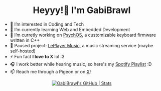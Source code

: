<h1 align="center">
    Heyyy!👋 I'm GabiBrawl
</h1>

- 👀 I’m interested in Coding and Tech
- 🌱 I’m currently learning Web and Embedded Development
- 💞️ I’m curretly working on [PsychOS](https://github.com/PsychoDuckTech/PsychOS), a customizable keyboard firmware written in C++
- 🖤 Paused project: [LePlayer Music](https://github.com/LePlayer-music), a music streaming service (maybe self-hosted)
- ⚡ Fun fact **I love to X** lol :3
- 🎧 I work better while hearing music, so here's my [Spotify Playlist](https://open.spotify.com/playlist/29FRF3n8TgRjY5Y2lGGFwV) :D
- 📫 Reach me through a Pigeon or on [X](https://x.com/GabiBrawl)!


<div align="center">
  <a href="https://quira.sh?utm_source=widgets&utm_campaign=GabiBrawl">
    <img src="https://stats.quira.sh/GabiBrawl/github?theme=dark" alt="GabiBrawl's GitHub | Stats">
  </a>
</div>

<!---
GabiBrawl/GabiBrawl is a ✨ special ✨ repository because its `README.md` (this file) appears on your GitHub profile.
You can click the Preview link to take a look at your changes.
--->

<!--img align="left" width="42%" src="https://github-readme-streak-stats.herokuapp.com/?user=gabibrawl&theme=dark" alt="gabibrawl" /-->
